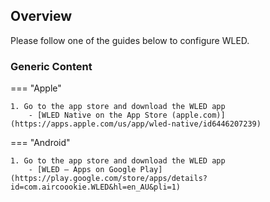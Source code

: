 ## Overview

Please follow one of the guides below to configure WLED.

### Generic Content

=== "Apple"

    1. Go to the app store and download the WLED app
	    - [WLED Native on the App Store (apple.com)](https://apps.apple.com/us/app/wled-native/id6446207239)  

=== "Android"

    1. Go to the app store and download the WLED app 
	    - [WLED – Apps on Google Play](https://play.google.com/store/apps/details?id=com.aircoookie.WLED&hl=en_AU&pli=1)




